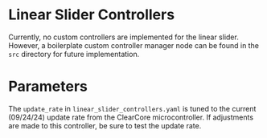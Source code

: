 # Linear Slider Controllers

Currently, no custom controllers are implemented for the linear slider. However, a boilerplate custom controller manager node can be found in the `src` directory for future implementation.

# Parameters
The `update_rate` in `linear_slider_controllers.yaml` is tuned to the current (09/24/24) update rate from the ClearCore microcontroller. If adjustments are made to this controller, be sure to test the update rate.

